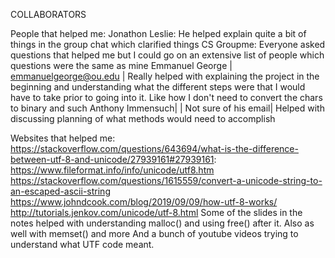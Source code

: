 COLLABORATORS

People that helped me:
Jonathon Leslie: He helped explain quite a bit of things in the group chat which clarified things
CS Groupme: Everyone asked questions that helped me but I could go on an extensive list of people which questions were the same as mine
Emmanuel George | emmanuelgeorge@ou.edu | Really helped with explaining the project in the beginning and understanding what the different steps were that I would have to take prior to going into it. Like how I don't need to convert the chars to binary and such
Anthony Immensuch| | Not sure of his email| Helped with discussing planning of what methods would need to accomplish 

Websites that helped me:
https://stackoverflow.com/questions/643694/what-is-the-difference-between-utf-8-and-unicode/27939161#27939161:
https://www.fileformat.info/info/unicode/utf8.htm
https://stackoverflow.com/questions/1615559/convert-a-unicode-string-to-an-escaped-ascii-string
https://www.johndcook.com/blog/2019/09/09/how-utf-8-works/
http://tutorials.jenkov.com/unicode/utf-8.html
Some of the slides in the notes helped with understanding malloc() and using free() after it. Also as well with memset() and more
And a bunch of youtube videos trying to understand what UTF code meant.
